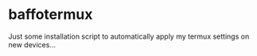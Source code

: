 # baffotermux
Just some installation script to automatically apply my termux settings on new devices...
